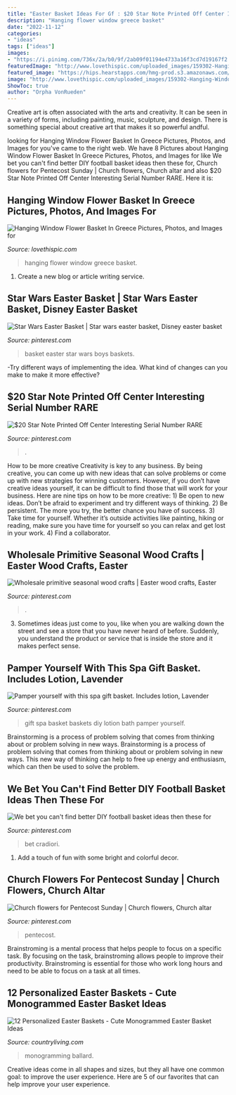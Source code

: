 ```yaml
---
title: "Easter Basket Ideas For Gf : $20 Star Note Printed Off Center Interesting Serial Number Rare"
description: "Hanging flower window greece basket"
date: "2022-11-12"
categories:
- "ideas"
tags: ["ideas"]
images:
- "https://i.pinimg.com/736x/2a/b0/9f/2ab09f01194e4733a16f3cd7d19167f2.jpg"
featuredImage: "http://www.lovethispic.com/uploaded_images/159302-Hanging-Window-Flower-Basket-In-Greece.jpg"
featured_image: "https://hips.hearstapps.com/hmg-prod.s3.amazonaws.com/images/personalized-easter-basket-woven-scalloped-1516819321.jpg?crop=1xw:1xh;center,top&amp;resize=768:*"
image: "http://www.lovethispic.com/uploaded_images/159302-Hanging-Window-Flower-Basket-In-Greece.jpg"
ShowToc: true
author: "Orpha VonRueden"
---
```



Creative art is often associated with the arts and creativity. It can be seen in a variety of forms, including painting, music, sculpture, and design. There is something special about creative art that makes it so powerful andful.

	

		
looking for Hanging Window Flower Basket In Greece Pictures, Photos, and Images for you've came to the right web. We have 8 Pictures about Hanging Window Flower Basket In Greece Pictures, Photos, and Images for like We bet you can&#039;t find better DIY football basket ideas then these for, Church flowers for Pentecost Sunday | Church flowers, Church altar and also $20 Star Note Printed Off Center Interesting Serial Number RARE. Here it is:
		
    
## Hanging Window Flower Basket In Greece Pictures, Photos, And Images For

<img loading=lazy src="http://www.lovethispic.com/uploaded_images/159302-Hanging-Window-Flower-Basket-In-Greece.jpg" onerror="this.onerror=null;this.src='https://tse3.mm.bing.net/th?id=OIP.EVTPHFhkp2tOm_SzTlKvVwHaLE&amp;pid=15.1';" alt="Hanging Window Flower Basket In Greece Pictures, Photos, and Images for">

_Source: lovethispic.com_

>hanging flower window greece basket. 

	

1. Create a new blog or article writing service.

    
## Star Wars Easter Basket | Star Wars Easter Basket, Disney Easter Basket

<img loading=lazy src="https://i.pinimg.com/736x/70/15/7c/70157c980c437aca11d4e47e1d54bb6b--star-wars-easter-basket-easter-baskets.jpg" onerror="this.onerror=null;this.src='https://tse2.mm.bing.net/th?id=OIP.KlGdYdXwnGFiiKyCl6iwGwHaJ3&amp;pid=15.1';" alt="Star Wars Easter Basket | Star wars easter basket, Disney easter basket">

_Source: pinterest.com_

>basket easter star wars boys baskets. 

	

-Try different ways of implementing the idea. What kind of changes can you make to make it more effective? 

    
## $20 Star Note Printed Off Center Interesting Serial Number RARE

<img loading=lazy src="https://i.pinimg.com/736x/c4/a3/3f/c4a33fe398fcfff506f30d662e12ae83.jpg" onerror="this.onerror=null;this.src='https://tse1.mm.bing.net/th?id=OIP.xa1wJe5Ur9Gf9Li8BM4wwQHaJ3&amp;pid=15.1';" alt="$20 Star Note Printed Off Center Interesting Serial Number RARE">

_Source: pinterest.com_

>. 

	

How to be more creative
Creativity is key to any business. By being creative, you can come up with new ideas that can solve problems or come up with new strategies for winning customers. However, if you don’t have creative ideas yourself, it can be difficult to find those that will work for your business. Here are nine tips on how to be more creative: 1) Be open to new ideas. Don’t be afraid to experiment and try different ways of thinking. 2) Be persistent. The more you try, the better chance you have of success. 3) Take time for yourself. Whether it’s outside activities like painting, hiking or reading, make sure you have time for yourself so you can relax and get lost in your work. 4) Find a collaborator.

    
## Wholesale Primitive Seasonal Wood Crafts | Easter Wood Crafts, Easter

<img loading=lazy src="https://i.pinimg.com/736x/31/2b/14/312b14c8206cacc4326a261c9f05964f.jpg" onerror="this.onerror=null;this.src='https://tse4.mm.bing.net/th?id=OIP.Zm4ojy0eAKtW6x0PRPNAIwHaJ4&amp;pid=15.1';" alt="Wholesale primitive seasonal wood crafts | Easter wood crafts, Easter">

_Source: pinterest.com_

>. 

	

3. Sometimes ideas just come to you, like when you are walking down the street and see a store that you have never heard of before. Suddenly, you understand the product or service that is inside the store and it makes perfect sense.

    
## Pamper Yourself With This Spa Gift Basket. Includes Lotion, Lavender

<img loading=lazy src="https://i.pinimg.com/736x/81/59/75/8159758b0848ff959ad6f858ee9d92bb.jpg" onerror="this.onerror=null;this.src='https://tse2.mm.bing.net/th?id=OIP.AN1lDlS6gPqamzrRKYNO2AHaNK&amp;pid=15.1';" alt="Pamper yourself with this spa gift basket. Includes lotion, Lavender">

_Source: pinterest.com_

>gift spa basket baskets diy lotion bath pamper yourself. 

	

Brainstorming is a process of problem solving that comes from thinking about or problem solving in new ways.
Brainstorming is a process of problem solving that comes from thinking about or problem solving in new ways. This new way of thinking can help to free up energy and enthusiasm, which can then be used to solve the problem.

    
## We Bet You Can&#039;t Find Better DIY Football Basket Ideas Then These For

<img loading=lazy src="https://i.pinimg.com/736x/a8/d6/13/a8d6130a811e1d16c9fbd717b02078a0.jpg" onerror="this.onerror=null;this.src='https://tse3.mm.bing.net/th?id=OIP.SQtkrTUthMmaeugQVX0COwHaLH&amp;pid=15.1';" alt="We bet you can&#039;t find better DIY football basket ideas then these for">

_Source: pinterest.com_

>bet cradiori. 

	

1. Add a touch of fun with some bright and colorful decor.

    
## Church Flowers For Pentecost Sunday | Church Flowers, Church Altar

<img loading=lazy src="https://i.pinimg.com/736x/2a/b0/9f/2ab09f01194e4733a16f3cd7d19167f2.jpg" onerror="this.onerror=null;this.src='https://tse4.mm.bing.net/th?id=OIP.0bgCjbRWR2sLTi4GRxGq-wHaLW&amp;pid=15.1';" alt="Church flowers for Pentecost Sunday | Church flowers, Church altar">

_Source: pinterest.com_

>pentecost. 

	

Brainstroming is a mental process that helps people to focus on a specific task. By focusing on the task, brainstroming allows people to improve their productivity. Brainstroming is essential for those who work long hours and need to be able to focus on a task at all times.

    
## 12 Personalized Easter Baskets - Cute Monogrammed Easter Basket Ideas

<img loading=lazy src="https://hips.hearstapps.com/hmg-prod.s3.amazonaws.com/images/personalized-easter-basket-woven-scalloped-1516819321.jpg?crop=1xw:1xh;center,top&amp;resize=768:*" onerror="this.onerror=null;this.src='https://tse4.mm.bing.net/th?id=OIP.t0ELejPNLRcm8Pw0weRguwHaLG&amp;pid=15.1';" alt="12 Personalized Easter Baskets - Cute Monogrammed Easter Basket Ideas">

_Source: countryliving.com_

>monogramming ballard. 

	

Creative ideas come in all shapes and sizes, but they all have one common goal: to improve the user experience. Here are 5 of our favorites that can help improve your user experience.

